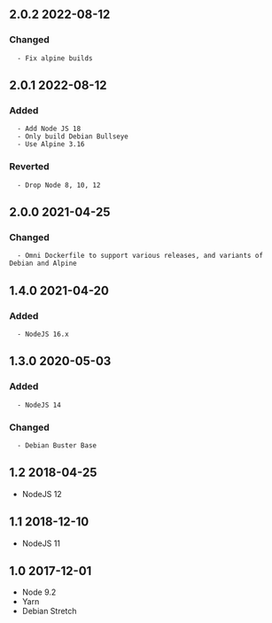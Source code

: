 ## 2.0.2 2022-08-12 <dave at tiredofit dot ca>

   ### Changed
      - Fix alpine builds


## 2.0.1 2022-08-12 <dave at tiredofit dot ca>

   ### Added
      - Add Node JS 18
      - Only build Debian Bullseye
      - Use Alpine 3.16

   ### Reverted
      - Drop Node 8, 10, 12


## 2.0.0 2021-04-25 <dave at tiredofit dot ca>

   ### Changed
      - Omni Dockerfile to support various releases, and variants of Debian and Alpine

## 1.4.0 2021-04-20 <dave at tiredofit dot ca>

   ### Added
      - NodeJS 16.x


## 1.3.0 2020-05-03 <dave at tiredofit dot ca>

   ### Added
      - NodeJS 14

   ### Changed
      - Debian Buster Base


## 1.2 2018-04-25 <dave at tiredofit dot ca>

* NodeJS 12

## 1.1 2018-12-10 <dave at tiredofit dot ca>

* NodeJS 11

## 1.0 2017-12-01 <dave at tiredofit dot ca>

* Node 9.2
* Yarn
* Debian Stretch
